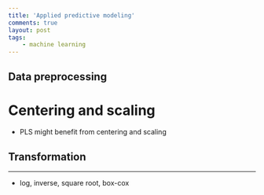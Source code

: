 ```yaml
---
title: 'Applied predictive modeling'
comments: true
layout: post
tags:
    - machine learning
---
```


Data preprocessing 
------------------

Centering and scaling 
=====================
* PLS might benefit from centering and scaling 

Transformation
--------------
--------------

* log, inverse, square root, box-cox 

